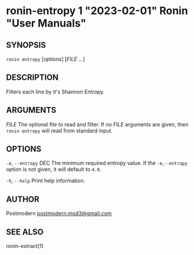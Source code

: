 # ronin-entropy 1 "2023-02-01" Ronin "User Manuals"

## SYNOPSIS

`ronin entropy` [*options*] [*FILE* ...]

## DESCRIPTION

Filters each line by it's Shannon Entropy.

## ARGUMENTS

*FILE*
  The optional file to read and filter. If no *FILE* arguments are given, then
  `ronin entropy` will read from standard input.

## OPTIONS

`-e`, `--entropy` DEC
  The minimum required entropy value. If the `-e`,`--entropy` option is not
  given, it will default to `4.0`.

`-h`, `--help`
  Print help information.

## AUTHOR

Postmodern <postmodern.mod3@gmail.com>

## SEE ALSO

ronin-extract(1)
